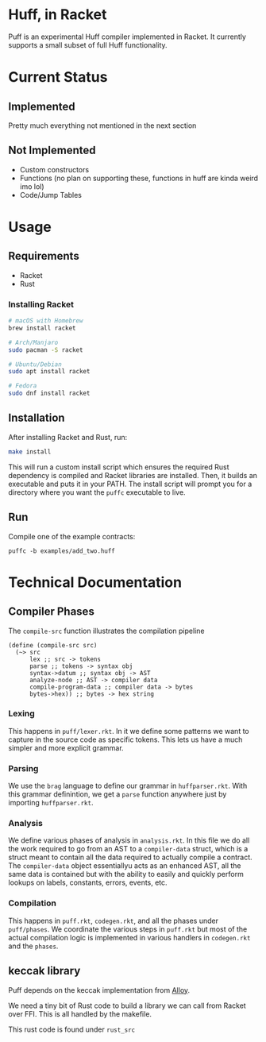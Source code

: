# Huff, in Racket

Puff is an experimental Huff compiler implemented in Racket. It currently supports a small subset of full Huff functionality.

# Current Status

## Implemented

Pretty much everything not mentioned in the next section

## Not Implemented
- Custom constructors
- Functions (no plan on supporting these, functions in huff are kinda weird imo lol)
- Code/Jump Tables

# Usage

## Requirements

- Racket
- Rust

### Installing Racket

``` sh
# macOS with Homebrew
brew install racket

# Arch/Manjaro
sudo pacman -S racket

# Ubuntu/Debian
sudo apt install racket

# Fedora
sudo dnf install racket
```

## Installation

After installing Racket and Rust, run:

``` sh
make install
```

This will run a custom install script which ensures the required Rust dependency is compiled and Racket libraries are installed. Then, it builds an executable and puts it in your PATH. The install script will prompt you for a directory where you want the `puffc` executable to live.

## Run

Compile one of the example contracts:

`puffc -b examples/add_two.huff`

# Technical Documentation

## Compiler Phases

The `compile-src` function illustrates the compilation pipeline

``` racket
(define (compile-src src)
  (~> src
      lex ;; src -> tokens
      parse ;; tokens -> syntax obj
      syntax->datum ;; syntax obj -> AST
      analyze-node ;; AST -> compiler data
      compile-program-data ;; compiler data -> bytes
      bytes->hex)) ;; bytes -> hex string
```

### Lexing

This happens in `puff/lexer.rkt`. In it we define some patterns we want to capture in the source code as specific tokens. This lets us have a much simpler and more explicit grammar. 

### Parsing

We use the `brag` language to define our grammar in `huffparser.rkt`. With this grammar definintion, we get a `parse` function anywhere just by importing `huffparser.rkt`.

### Analysis

We define various phases of analysis in `analysis.rkt`. In this file we do all the work required to go from an AST to a `compiler-data` struct, which is a struct meant to contain all the data required to actually compile a contract. The `compiler-data` object essentiallyu acts as an enhanced AST, all the same data is contained but with the ability to easily and quickly perform lookups on labels, constants, errors, events, etc.

### Compilation

This happens in `puff.rkt`, `codegen.rkt`, and all the phases under `puff/phases`. We coordinate the various steps in `puff.rkt` but most of the actual compilation logic is implemented in various handlers in `codegen.rkt ` and the `phases`.

## keccak library

Puff depends on the keccak implementation from [Alloy](https://github.com/alloy-rs/core). 

We need a tiny bit of Rust code to build a library we can call from Racket over FFI. This is all handled by the makefile.

This rust code is found under `rust_src`

